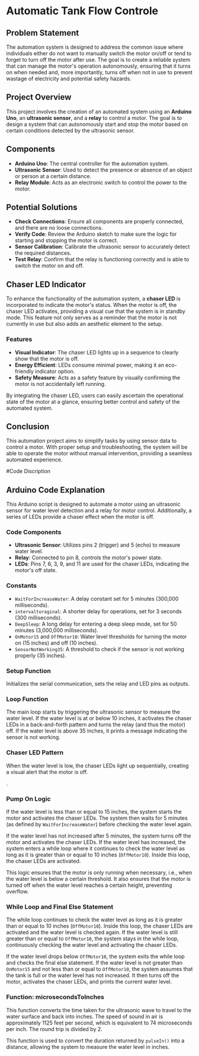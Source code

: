 # Automatic Tank Flow Controle



## Problem Statement
The automation system is designed to address the common issue where individuals either do not want to manually switch the motor on/off or tend to forget to turn off the motor after use. The goal is to create a reliable system that can manage the motor's operation autonomously, ensuring that it turns on when needed and, more importantly, turns off when not in use to prevent wastage of electricity and potential safety hazards.

## Project Overview
This project involves the creation of an automated system using an **Arduino Uno**, an **ultrasonic sensor**, and a **relay** to control a motor. The goal is to design a system that can autonomously start and stop the motor based on certain conditions detected by the ultrasonic sensor.

## Components
- **Arduino Uno**: The central controller for the automation system.
- **Ultrasonic Sensor**: Used to detect the presence or absence of an object or person at a certain distance.
- **Relay Module**: Acts as an electronic switch to control the power to the motor.


## Potential Solutions
- **Check Connections**: Ensure all components are properly connected, and there are no loose connections.
- **Verify Code**: Review the Arduino sketch to make sure the logic for starting and stopping the motor is correct.
- **Sensor Calibration**: Calibrate the ultrasonic sensor to accurately detect the required distances.
- **Test Relay**: Confirm that the relay is functioning correctly and is able to switch the motor on and off.

## Chaser LED Indicator
To enhance the functionality of the automation system, a **chaser LED** is incorporated to indicate the motor's status. When the motor is off, the chaser LED activates, providing a visual cue that the system is in standby mode. This feature not only serves as a reminder that the motor is not currently in use but also adds an aesthetic element to the setup.

### Features
- **Visual Indicator**: The chaser LED lights up in a sequence to clearly show that the motor is off.
- **Energy Efficient**: LEDs consume minimal power, making it an eco-friendly indicator option.
- **Safety Measure**: Acts as a safety feature by visually confirming the motor is not accidentally left running.

By integrating the chaser LED, users can easily ascertain the operational state of the motor at a glance, ensuring better control and safety of the automated system.



## Conclusion
This automation project aims to simplify tasks by using sensor data to control a motor. With proper setup and troubleshooting, the system will be able to operate the motor without manual intervention, providing a seamless automated experience.




#Code Discription




## Arduino Code Explanation

This Arduino script is designed to automate a motor using an ultrasonic sensor for water level detection and a relay for motor control. Additionally, a series of LEDs provide a chaser effect when the motor is off.

### Code Components
- **Ultrasonic Sensor**: Utilizes pins 2 (trigger) and 5 (echo) to measure water level.
- **Relay**: Connected to pin 8, controls the motor's power state.
- **LEDs**: Pins 7, 6, 3, 9, and 11 are used for the chaser LEDs, indicating the motor's off state.

### Constants
- `WaitForIncreaseWater`: A delay constant set for 5 minutes (300,000 milliseconds).
- `intervaltoraginal`: A shorter delay for operations, set for 3 seconds (300 milliseconds).
- `DeepSleep`: A long delay for entering a deep sleep mode, set for 50 minutes (3,000,000 milliseconds).
- `OnMotor15` and `OffMotor10`: Water level thresholds for turning the motor on (15 inches) and off (10 inches).
- `SensorNotWorking35`: A threshold to check if the sensor is not working properly (35 inches).

### Setup Function
Initializes the serial communication, sets the relay and LED pins as outputs.

### Loop Function
The main loop starts by triggering the ultrasonic sensor to measure the water level. If the water level is at or below 10 inches, it activates the chaser LEDs in a back-and-forth pattern and turns the relay (and thus the motor) off. If the water level is above 35 inches, it prints a message indicating the sensor is not working.

### Chaser LED Pattern
When the water level is low, the chaser LEDs light up sequentially, creating a visual alert that the motor is off.

.
### Pump On Logic
If the water level is less than or equal to 15 inches, the system starts the motor and activates the chaser LEDs. The system then waits for 5 minutes (as defined by `WaitForIncreaseWater`) before checking the water level again.

If the water level has not increased after 5 minutes, the system turns off the motor and activates the chaser LEDs. If the water level has increased, the system enters a while loop where it continues to check the water level as long as it is greater than or equal to 10 inches (`OffMotor10`). Inside this loop, the chaser LEDs are activated.

This logic ensures that the motor is only running when necessary, i.e., when the water level is below a certain threshold. It also ensures that the motor is turned off when the water level reaches a certain height, preventing overflow.

### While Loop and Final Else Statement
The while loop continues to check the water level as long as it is greater than or equal to 10 inches (`OffMotor10`). Inside this loop, the chaser LEDs are activated and the water level is checked again. If the water level is still greater than or equal to `OffMotor10`, the system stays in the while loop, continuously checking the water level and activating the chaser LEDs.

If the water level drops below `OffMotor10`, the system exits the while loop and checks the final else statement. If the water level is not greater than `OnMotor15` and not less than or equal to `OffMotor10`, the system assumes that the tank is full or the water level has not increased. It then turns off the motor, activates the chaser LEDs, and prints the current water level.

### Function: microsecondsToInches
This function converts the time taken for the ultrasonic wave to travel to the water surface and back into inches. The speed of sound in air is approximately 1125 feet per second, which is equivalent to 74 microseconds per inch. The round trip is divided by 2.

This function is used to convert the duration returned by `pulseIn()` into a distance, allowing the system to measure the water level in inches.


